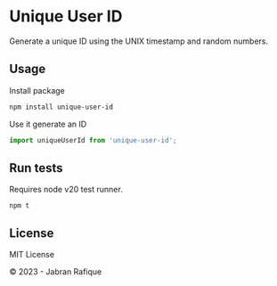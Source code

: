 # Unique User ID

Generate a unique ID using the UNIX timestamp and random numbers.

## Usage

Install package

```sh
npm install unique-user-id
```

Use it generate an ID

```js
import uniqueUserId from 'unique-user-id';
```

## Run tests

Requires node v20 test runner.

```
npm t
```

## License

MIT License

&copy; 2023 - Jabran Rafique
